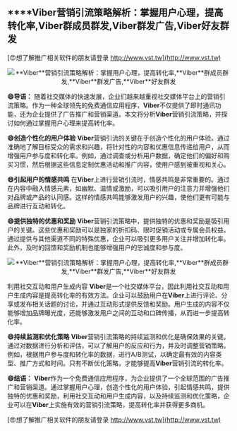 ## ****Viber**营销引流策略解析：掌握用户心理，提高转化率,**Viber**群成员群发,**Viber**群发广告,**Viber**好友群发**

[😍想了解推广相关软件的朋友请登录 http://www.vst.tw](http://www.vst.tw)

 <center><img src="https://vst.tw/MP4/tuiguang/png/1.png" alt="**Viber**营销引流策略解析：掌握用户心理，提高转化率,**Viber**群成员群发,**Viber**群发广告,**Viber**好友群发"></center>

**😄导语：**
随着社交媒体的快速发展，企业们越来越重视社交媒体平台上的营销引流策略。作为一种全球领先的免费通信应用程序，**Viber**不仅提供了即时通讯功能，还为企业提供了广告推广和营销渠道。本文将分析**Viber**营销引流策略，并探讨如何通过掌握用户心理来提高转化率。

**😄创造个性化的用户体验**
**Viber**营销引流的关键在于创造个性化的用户体验。通过准确地了解目标受众的需求和兴趣，将针对性的内容和优惠信息传递给用户，从而增强用户参与度和转化率。例如，通过调查或分析用户数据，确定他们的偏好和购买习惯，然后根据这些信息定制优惠活动和推广内容，使用户感到被重视和关心。

**😄引起用户的情感共鸣**
在**Viber**上进行营销引流时，情感共鸣是非常重要的。通过在内容中融入情感元素，如幽默、温情或激励，可以吸引用户的注意力并增强他们对品牌或产品的认同感。这样的情感共鸣能够激发用户的兴趣，使他们更有可能与品牌进行互动和转化。

**😄提供独特的优惠和奖励**
**Viber**营销引流策略中，提供独特的优惠和奖励是吸引用户的关键。这些优惠和奖励可以是独家的折扣码、限时促销活动或专属会员权益。通过提供与其他渠道不同的特殊优惠，企业可以吸引更多用户关注并增加转化率。此外，及时的回馈和奖励机制也能够增强用户的忠诚度和参与度。

 <center><img src="https://vst.tw/MP4/tuiguang/png/6.png" alt="**Viber**营销引流策略解析：掌握用户心理，提高转化率,**Viber**群成员群发,**Viber**群发广告,**Viber**好友群发"></center>

利用社交互动和用户生成内容
**Viber**是一个社交媒体平台，因此利用社交互动和用户生成内容是提高转化率的有效方法。企业可以鼓励用户在**Viber**上进行评论、分享或发布相关话题的讨论，并通过互动形式提供反馈和奖励。用户生成的内容不仅能够增加品牌曝光度，还能够激发用户之间的互动和口碑传播，从而进一步提高转化率。

**😄持续监测和优化策略**
**Viber**营销引流策略的持续监测和优化是确保效果的关键。通过对数据进行分析和评估，可以了解用户的反应和行为，并及时调整营销策略。例如，根据用户参与度和转化率的数据，进行A/B测试，以确定最有效的内容类型、推广方式和时间。只有不断优化策略，才能够提高**Viber**营销引流的转化率。

**😄结语：**
**Viber**作为一个免费通信应用程序，为企业提供了一个全球范围的广告推广和营销渠道。通过掌握用户心理，创造个性化的用户体验，引起情感共鸣，提供独特的优惠和奖励，利用社交互动和用户生成内容，以及持续监测和优化策略，企业可以在**Viber**上实施有效的营销引流策略，提高转化率并获得更多商机。

[😍想了解推广相关软件的朋友请登录 http://www.vst.tw](http://www.vst.tw)



